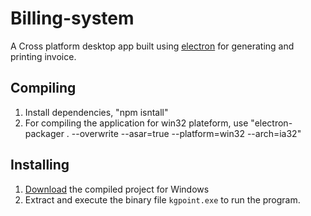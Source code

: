 # Billing-system

A Cross platform desktop app built using [electron](https://electronjs.org/)  for generating and printing invoice.  


## Compiling
1. Install dependencies, "npm isntall"
2. For compiling the application for win32 plateform, use  "electron-packager . --overwrite --asar=true --platform=win32 --arch=ia32"


## Installing

1. [Download](https://goo.gl/WbTMey) the compiled project for Windows
2. Extract and execute the binary file `kgpoint.exe` to run the program.

